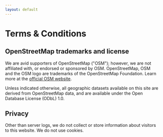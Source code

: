```yaml
---
layout: default
---
```


# Terms & Conditions

## OpenStreetMap trademarks and license

We are avid supporters of OpenStreetMap ("OSM"); however, we are not affiliated with, or endorsed or sponsored by OSM. OpenStreetMap, OSM and the OSM logo are trademarks
of the OpenStreetMap Foundation. Learn more at the [official OSM website](http://wiki.openstreetmap.org).

Unless indicated otherwise, all geographic datasets available on this site are derived
from OpenStreetMap data, and are available under the Open Database License (ODbL) 1.0.

## Privacy

Other than server logs, we do not collect or store information about visitors to this website. We do not use cookies.


